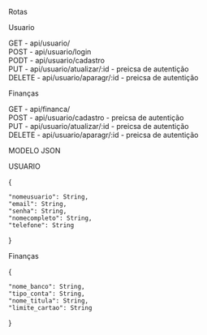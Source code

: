 Rotas

Usuario

GET - api/usuario/<br>
POST - api/usuario/login<br>
PODT - api/usuario/cadastro<br>
PUT - api/usuario/atualizar/:id - preicsa de autentição<br>
DELETE - api/usuario/aparagr/:id - preicsa de autentição<br>

Finanças

GET - api/financa/<br>
POST - api/usuario/cadastro - preicsa de autentição<br>
PUT - api/usuario/atualizar/:id - preicsa de autentição<br>
DELETE - api/usuario/aparagr/:id - preicsa de autentição<br>

MODELO JSON

USUARIO

{    

    "nomeusuario": String,
    "email": String,
    "senha": String,
    "nomecompleto": String,
    "telefone": String 
}

Finanças

{

    "nome_banco": String,
    "tipo_conta": String,
    "nome_titula": String,
    "limite_cartao": String
}
